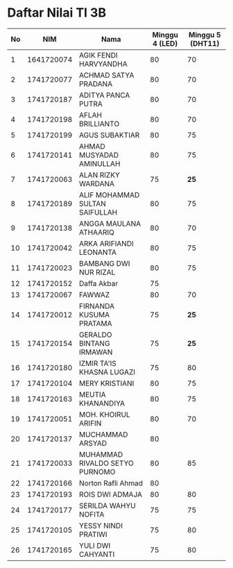 # Daftar Nilai TI 3B

| No | NIM        | Nama                           | Minggu 4 \(LED\) | Minggu 5 \(DHT11\) |
|----|------------|--------------------------------|------------------|--------------------|
| 1  | 1641720074 | AGIK FENDI HARVYANDHA          | 80               | 70                 |
| 2  | 1741720077 | ACHMAD SATYA PRADANA           | 80               | 70                 |
| 3  | 1741720187 | ADITYA PANCA PUTRA             | 80               | 70                 |
| 4  | 1741720198 | AFLAH BRILLIANTO               | 80               | 70                 |
| 5  | 1741720199 | AGUS SUBAKTIAR                 | 80               | 75                 |
| 6  | 1741720141 | AHMAD MUSYADAD AMINULLAH       | 80               | 75                 |
| 7  | 1741720063 | ALAN RIZKY WARDANA             | 75               | **25**                 |
| 8  | 1741720189 | ALIF MOHAMMAD SULTAN SAIFULLAH | 80               | 75                 |
| 9  | 1741720138 | ANGGA MAULANA ATHAARIQ         | 80               | 70                 |
| 10 | 1741720042 | ARKA ARIFIANDI LEONANTA        | 80               | 75                 |
| 11 | 1741720023 | BAMBANG DWI NUR RIZAL          | 80               | 75                 |
| 12 | 1741720152 | Daffa Akbar                    | 75               |                    |
| 13 | 1741720067 | FAWWAZ                         | 80               | 70                 |
| 14 | 1741720012 | FIRNANDA KUSUMA PRATAMA        | 75               | **25**                 |
| 15 | 1741720154 | GERALDO BINTANG IRMAWAN        | 75               | **25**                 |
| 16 | 1741720180 | IZMIR TA'IS KHASNA LUGAZI      | 75               | 80                 |
| 17 | 1741720104 | MERY KRISTIANI                 | 80               | 75                 |
| 18 | 1741720163 | MEUTIA KHANANDIYA              | 80               | 75                 |
| 19 | 1741720051 | MOH\. KHOIRUL ARIFIN           | 80               | 70                 |
| 20 | 1741720137 | MUCHAMMAD ARSYAD               | 80               |                    |
| 21 | 1741720033 | MUHAMMAD RIVALDO SETYO PURNOMO | 80               | 85                 |
| 22 | 1741720166 | Norton Rafli Ahmad             | 80               |                    |
| 23 | 1741720193 | ROIS DWI ADMAJA                | 80               | 80                 |
| 24 | 1741720177 | SERILDA WAHYU NOFITA           | 75               | 75                 |
| 25 | 1741720105 | YESSY NINDI PRATIWI            | 75               | 80                 |
| 26 | 1741720165 | YULI DWI CAHYANTI              | 75               | 80                 |